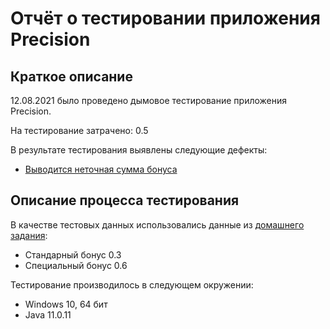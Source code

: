 # Отчёт о тестировании приложения Precision

## Краткое описание

12.08.2021 было проведено дымовое тестирование приложения Precision.

На тестирование затрачено: 0.5

В результате тестирования выявлены следующие дефекты:
* [Выводится неточная сумма бонуса](https://github.com/conylafeyy/2.2/issues/1)

## Описание процесса тестирования

В качестве тестовых данных использовались данные из [домашнего задания](https://github.com/netology-code/javaqa-homeworks/tree/master/programming):
* Стандарный бонус 0.3
* Специальный бонус 0.6

Тестирование производилось в следующем окружении:
* Windows 10, 64 бит
* Java 11.0.11
